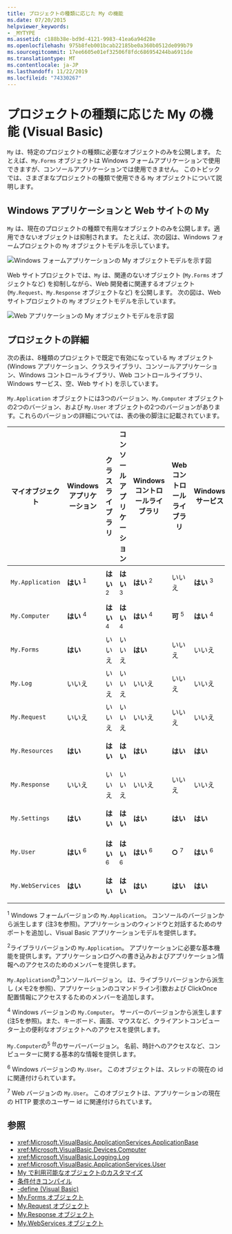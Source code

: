 ```yaml
---
title: プロジェクトの種類に応じた My の機能
ms.date: 07/20/2015
helpviewer_keywords:
- _MYTYPE
ms.assetid: c188b38e-bd9d-4121-9983-41ea6a94d28e
ms.openlocfilehash: 975b8feb001bcab22185be0a360b0512de099b79
ms.sourcegitcommit: 17ee6605e01ef32506f8fdc686954244ba6911de
ms.translationtype: MT
ms.contentlocale: ja-JP
ms.lasthandoff: 11/22/2019
ms.locfileid: "74330267"
---
```

# <a name="how-my-depends-on-project-type-visual-basic"></a>プロジェクトの種類に応じた My の機能 (Visual Basic)

`My` は、特定のプロジェクトの種類に必要なオブジェクトのみを公開します。 たとえば、`My.Forms` オブジェクトは Windows フォームアプリケーションで使用できますが、コンソールアプリケーションでは使用できません。 このトピックでは、さまざまなプロジェクトの種類で使用できる `My` オブジェクトについて説明します。  
  
## <a name="my-in-windows-applications-and-web-sites"></a>Windows アプリケーションと Web サイトの My  

 `My` は、現在のプロジェクトの種類で有用なオブジェクトのみを公開します。適用できないオブジェクトは抑制されます。 たとえば、次の図は、Windows フォームプロジェクトの `My` オブジェクトモデルを示しています。  
  
 ![Windows フォームアプリケーションの My オブジェクトモデルを示す図](./media/how-my-depends-on-project-type/my-object-model-windows-forms.png)  
  
 Web サイトプロジェクトでは、`My` は、関連のないオブジェクト (`My.Forms` オブジェクトなど) を抑制しながら、Web 開発者に関連するオブジェクト (`My.Request`、`My.Response` オブジェクトなど) を公開します。 次の図は、Web サイトプロジェクトの `My` オブジェクトモデルを示しています。  
  
 ![Web アプリケーションの My オブジェクトモデルを示す図](./media/how-my-depends-on-project-type/my-object-model-web.png)  
  
## <a name="project-details"></a>プロジェクトの詳細  

 次の表は、8種類のプロジェクトで既定で有効になっている `My` オブジェクト (Windows アプリケーション、クラスライブラリ、コンソールアプリケーション、Windows コントロールライブラリ、Web コントロールライブラリ、Windows サービス、空、Web サイト) を示しています。  
  
 `My.Application` オブジェクトには3つのバージョン、`My.Computer` オブジェクトの2つのバージョン、および `My.User` オブジェクトの2つのバージョンがあります。これらのバージョンの詳細については、表の後の脚注に記載されています。  
  
|マイオブジェクト|Windows アプリケーション|クラス ライブラリ|コンソール アプリケーション|Windows コントロールライブラリ|Web コントロールライブラリ|Windows サービス|空|Web サイト|  
|---|---|---|---|---|---|---|---|---|  
|`My.Application`|**はい** <sup>1</sup>|**はい** <sup>2</sup>|**はい** <sup>3</sup>|**はい** <sup>2</sup>|いいえ|**はい** <sup>3</sup>|いいえ|いいえ|  
|`My.Computer`|**はい** <sup>4</sup>|**はい** <sup>4</sup>|**はい** <sup>4</sup>|**はい** <sup>4</sup>|**可** <sup>5</sup>|**はい** <sup>4</sup>|いいえ|**可** <sup>5</sup>|  
|`My.Forms`|**はい**|いいえ|いいえ|**はい**|いいえ|いいえ|いいえ|いいえ|  
|`My.Log`|いいえ|いいえ|いいえ|いいえ|いいえ|いいえ|いいえ|**はい**|  
|`My.Request`|いいえ|いいえ|いいえ|いいえ|いいえ|いいえ|いいえ|**はい**|  
|`My.Resources`|**はい**|**はい**|**はい**|**はい**|**はい**|**はい**|いいえ|いいえ|  
|`My.Response`|いいえ|いいえ|いいえ|いいえ|いいえ|いいえ|いいえ|**はい**|  
|`My.Settings`|**はい**|**はい**|**はい**|**はい**|**はい**|**はい**|いいえ|いいえ|  
|`My.User`|**はい** <sup>6</sup>|**はい** <sup>6</sup>|**はい** <sup>6</sup>|**はい** <sup>6</sup>|**○** <sup>7</sup>|**はい** <sup>6</sup>|いいえ|**○** <sup>7</sup>|  
|`My.WebServices`|**はい**|**はい**|**はい**|**はい**|**はい**|**はい**|いいえ|いいえ|  
  
 <sup>1</sup> Windows フォームバージョンの `My.Application`。 コンソールのバージョンから派生します (注3を参照)。アプリケーションのウィンドウと対話するためのサポートを追加し、Visual Basic アプリケーションモデルを提供します。  
  
 <sup>2</sup>ライブラリバージョンの `My.Application`。 アプリケーションに必要な基本機能を提供します。アプリケーションログへの書き込みおよびアプリケーション情報へのアクセスのためのメンバーを提供します。  
  
 `My.Application`の<sup>3</sup>コンソールバージョン。 は、ライブラリバージョンから派生し (メモ2を参照)、アプリケーションのコマンドライン引数および ClickOnce 配置情報にアクセスするためのメンバーを追加します。  
  
 <sup>4</sup> Windows バージョンの `My.Computer`。 サーバーのバージョンから派生します (注5を参照)。また、キーボード、画面、マウスなど、クライアントコンピューター上の便利なオブジェクトへのアクセスを提供します。  
  
 `My.Computer`の<sup>5 台</sup>のサーバーバージョン。 名前、時計へのアクセスなど、コンピューターに関する基本的な情報を提供します。  
  
 <sup>6</sup> Windows バージョンの `My.User`。 このオブジェクトは、スレッドの現在の id に関連付けられています。  
  
 <sup>7</sup> Web バージョンの `My.User`。 このオブジェクトは、アプリケーションの現在の HTTP 要求のユーザー id に関連付けられています。  
  
## <a name="see-also"></a>参照

- <xref:Microsoft.VisualBasic.ApplicationServices.ApplicationBase>
- <xref:Microsoft.VisualBasic.Devices.Computer>
- <xref:Microsoft.VisualBasic.Logging.Log>
- <xref:Microsoft.VisualBasic.ApplicationServices.User>
- [My で利用可能なオブジェクトのカスタマイズ](../../../visual-basic/developing-apps/customizing-extending-my/customizing-which-objects-are-available-in-my.md)
- [条件付きコンパイル](../../../visual-basic/programming-guide/program-structure/conditional-compilation.md)
- [-define (Visual Basic)](../../../visual-basic/reference/command-line-compiler/define.md)
- [My.Forms オブジェクト](../../../visual-basic/language-reference/objects/my-forms-object.md)
- [My.Request オブジェクト](../../../visual-basic/language-reference/objects/my-request-object.md)
- [My.Response オブジェクト](../../../visual-basic/language-reference/objects/my-response-object.md)
- [My.WebServices オブジェクト](../../../visual-basic/language-reference/objects/my-webservices-object.md)
